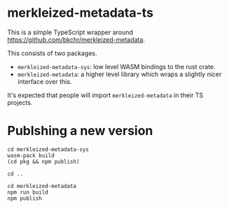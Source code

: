 # merkleized-metadata-ts

This is a simple TypeScript wrapper around https://github.com/bkchr/merkleized-metadata.

This consists of two packages.

- `merkleized-metadata-sys`: low level WASM bindings to the rust crate.
- `merkleized-metadata`: a higher level library which wraps a slightly nicer interface over this.

It's expected that people will import `merkleized-metadata` in their TS projects.

# Publshing a new version

```
cd merkleized-metadata-sys
wasm-pack build
(cd pkg && npm publish)

cd ..

cd merkleized-metadata
npm run build
npm publish
```
